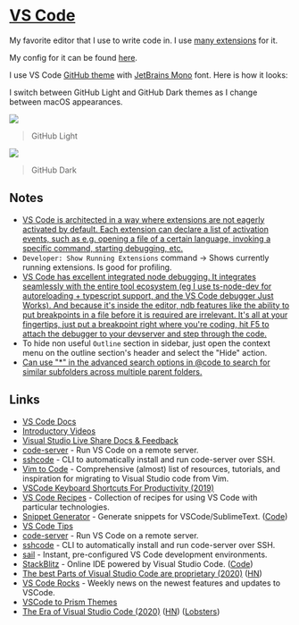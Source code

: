 # [VS Code](https://github.com/Microsoft/vscode)

My favorite editor that I use to write code in. I use [many extensions](vs-code-extensions.md) for it.

My config for it can be found [here](https://github.com/nikitavoloboev/dotfiles/blob/master/vscode/settings.json).

I use VS Code [GitHub theme](https://marketplace.visualstudio.com/items?itemName=GitHub.github-vscode-theme) with [JetBrains Mono](https://www.jetbrains.com/lp/mono/) font. Here is how it looks:

I switch between GitHub Light and GitHub Dark themes as I change between macOS appearances.

![](https://i.imgur.com/ZZTGK1A.png)

> GitHub Light

![](https://i.imgur.com/rd4Ve3X.png)

> GitHub Dark

## Notes

- [VS Code is architected in a way where extensions are not eagerly activated by default. Each extension can declare a list of activation events, such as e.g. opening a file of a certain language, invoking a specific command, starting debugging, etc.](https://news.ycombinator.com/item?id=16940419)
- `Developer: Show Running Extensions` command -> Shows currently running extensions. Is good for profiling.
- [VS Code has excellent integrated node debugging. It integrates seamlessly with the entire tool ecosystem (eg I use ts-node-dev for autoreloading + typescript support, and the VS Code debugger Just Works). And because it's inside the editor, ndb features like the ability to put breakpoints in a file before it is required are irrelevant. It's all at your fingertips, just put a breakpoint right where you're coding, hit F5 to attach the debugger to your devserver and step through the code.](https://news.ycombinator.com/item?id=17581521)
- To hide non useful `Outline` section in sidebar, just open the context menu on the outline section's header and select the "Hide" action.
- [Can use "\*" in the advanced search options in @code to search for similar subfolders across multiple parent folders.](https://twitter.com/SteveGodderidge/status/1285978384049348609)

## Links

- [VS Code Docs](https://code.visualstudio.com/docs)
- [Introductory Videos](https://code.visualstudio.com/docs/getstarted/introvideos)
- [Visual Studio Live Share Docs & Feedback](https://github.com/MicrosoftDocs/live-share)
- [code-server](https://github.com/codercom/code-server) - Run VS Code on a remote server.
- [sshcode](https://github.com/codercom/sshcode) - CLI to automatically install and run code-server over SSH.
- [Vim to Code](https://github.com/asantos00/vim-to-code) - Comprehensive (almost) list of resources, tutorials, and inspiration for migrating to Visual Studio code from Vim.
- [VSCode Keyboard Shortcuts For Productivity (2019)](https://www.youtube.com/watch?v=Xa5EU-qAv-I)
- [VS Code Recipes](https://github.com/microsoft/vscode-recipes) - Collection of recipes for using VS Code with particular technologies.
- [Snippet Generator](https://snippet-generator.app/) - Generate snippets for VSCode/SublimeText. ([Code](https://github.com/pawelgrzybek/snippet-generator))
- [VS Code Tips](https://www.youtube.com/channel/UCyYh-eAr74avLwOyPa1dDNg/videos)
- [code-server](https://github.com/cdr/code-server) - Run VS Code on a remote server.
- [sshcode](https://github.com/cdr/sshcode) - CLI to automatically install and run code-server over SSH.
- [sail](https://github.com/cdr/sail) - Instant, pre-configured VS Code development environments.
- [StackBlitz](https://stackblitz.com/) - Online IDE powered by Visual Studio Code. ([Code](https://github.com/stackblitz/core))
- [The best Parts of Visual Studio Code are proprietary (2020)](https://underjord.io/the-best-parts-of-visual-studio-code-are-proprietary.html) ([HN](https://news.ycombinator.com/item?id=24047638))
- [VS Code Rocks](https://vscode.rocks/) - Weekly news on the newest features and updates to VSCode.
- [VSCode to Prism Themes](https://prism.dotenv.dev/)
- [The Era of Visual Studio Code (2020)](https://blog.robenkleene.com/2020/09/21/the-era-of-visual-studio-code/) ([HN](https://news.ycombinator.com/item?id=24558788)) ([Lobsters](https://lobste.rs/s/d2uhbm/era_visual_studio_code))
